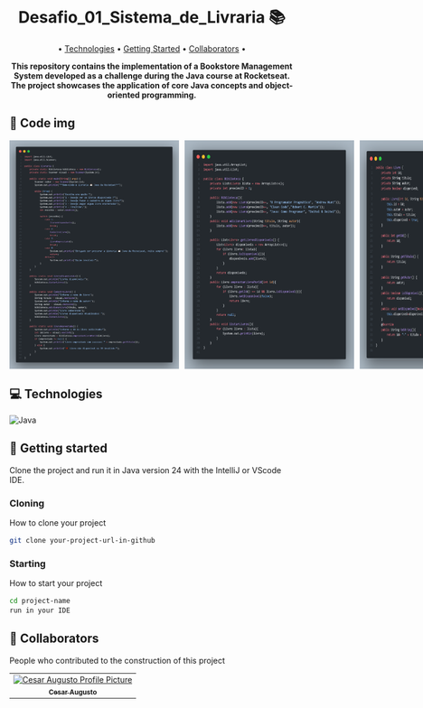 <h1 align="center" style="font-weight: bold;">Desafio_01_Sistema_de_Livraria 📚</h1>

<p align="center">
 • <a href="#tech">Technologies</a> • 
 <a href="#started">Getting Started</a> • 
 <a href="#colab">Collaborators</a> •
</p>

<p align="center">
    <b>This repository contains the implementation of a Bookstore Management System developed as a challenge during the Java course at Rocketseat. The project showcases the application of core Java concepts and object-oriented programming.</b>
</p>

<!-- <p align="center">
     <a href="PROJECT__URL">📱 Visit this Project</a>
</p> -->

<h2 id="layout">🎨 Code img</h2>
<div style="display: flex; justify-content: space-between; gap: 10px;">
  <img src="https://github.com/Cesar19Augusto/Curso_Java_Rocketseat/blob/main/Desafio_01_Sistema_de_Livraria/img/1code.png?raw=true" alt="Image code1" width="300px"/>
  <img src="https://github.com/Cesar19Augusto/Curso_Java_Rocketseat/blob/main/Desafio_01_Sistema_de_Livraria/img/2code.png?raw=true" alt="Image code2" width="300px"/>
  <img src="https://github.com/Cesar19Augusto/Curso_Java_Rocketseat/blob/main/Desafio_01_Sistema_de_Livraria/img/3code.png?raw=true" alt="Image code3" width="300px"/>
</div>

<h2 id="technologies">💻 Technologies</h2>

![Java](https://img.shields.io/badge/java-%23ED8B00.svg?style=for-the-badge&logo=openjdk&logoColor=white)

<h2 id="started">🚀 Getting started</h2>

Clone the project and run it in Java version 24 with the IntelliJ or VScode IDE.

<h3>Cloning</h3>

How to clone your project

```bash
git clone your-project-url-in-github
```

<h3>Starting</h3>

How to start your project

```bash
cd project-name
run in your IDE
```

<h2 id="colab">🤝 Collaborators</h2>

People who contributed to the construction of this project

<table>
  <tr>
    <td align="center">
      <a href="https://www.linkedin.com/in/cesaraugusto875/">
        <img src="https://avatars.githubusercontent.com/u/79229452?s=400&u=76bc95ac47e156acc7c339a7c3f981211c259df5&v=4;" width="100px;" alt="Cesar Augusto Profile Picture"/><br>
        <sub>
          <b>Cesar Augusto</b>
        </sub>
      </a>
    </td>
  </tr>
</table>
